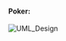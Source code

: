 









<!--
 
  __    __   ______     __                            
 /  |  /  | /      \  _/  |                           
 $$ |  $$ |/$$$$$$  |/ $$ |                           
 $$ |__$$ |$$$  \$$ |$$$$ |                           
 $$    $$ |$$$$  $$ |  $$ |                           
 $$$$$$$$ |$$ $$ $$ |  $$ |                           
 $$ |  $$ |$$ \$$$$ | _$$ |_                          
 $$ |  $$ |$$   $$$/ / $$   |                         
 $$/   $$/  $$$$$$/  $$$$$$/                          
                                                      
                                                      
                                                      
   ______     __  __    __   ______                   
  /      \  _/  |/  |  /  | /      \                  
 /$$$$$$  |/ $$ |$$ |  $$ |/$$$$$$  |                 
 $$____$$ |$$$$ |$$ |__$$ |$$ ___$$ |                 
  /    $$/   $$ |$$    $$ |  /   $$<                  
 /$$$$$$/    $$ |$$$$$$$$ | _$$$$$  |                 
 $$ |_____  _$$ |_     $$ |/  \__$$ |                 
 $$       |/ $$   |    $$ |$$    $$/                  
 $$$$$$$$/ $$$$$$/     $$/  $$$$$$/                   
                                                      
                                                      
                                                      
  __       __   ______    ______   _______   ________ 
 /  \     /  | /      \  /      \ /       \ /        |
 $$  \   /$$ |/$$$$$$  |/$$$$$$  |$$$$$$$  |$$$$$$$$/ 
 $$$  \ /$$$ |$$ |  $$ |$$ |  $$ |$$ |__$$ |$$ |__    
 $$$$  /$$$$ |$$ |  $$ |$$ |  $$ |$$    $$< $$    |   
 $$ $$ $$/$$ |$$ |  $$ |$$ |  $$ |$$$$$$$  |$$$$$/    
 $$ |$$$/ $$ |$$ \__$$ |$$ \__$$ |$$ |  $$ |$$ |_____ 
 $$ | $/  $$ |$$    $$/ $$    $$/ $$ |  $$ |$$       |
 $$/      $$/  $$$$$$/   $$$$$$/  $$/   $$/ $$$$$$$$/ 
                                                      
                                                      
                                                      
 
-->




#### Poker:
![UML_Design](https://user-images.githubusercontent.com/54778376/80771097-f2aaa600-8b17-11ea-8f15-64a1dbca1668.png)
